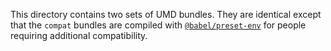 This directory contains two sets of UMD bundles. They are identical except that the `compat` bundles are compiled with [`@babel/preset-env`](https://babeljs.io/docs/en/babel-preset-env) for people requiring additional compatibility.

